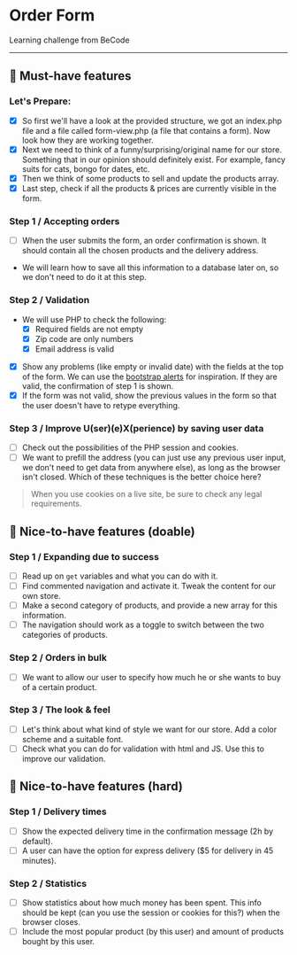 # Order Form
Learning challenge from BeCode

****

## 🌱 Must-have features

### Let's Prepare:
- [x] So first we'll have a look at the provided structure, we got an index.php file and a file called form-view.php (a file that contains a form). Now look how they are working together.
- [x] Next we need to think of a funny/surprising/original name for our store. Something that in our opinion should definitely exist. For example, fancy suits for cats, bongo for dates, etc.
- [x] Then we think of some products to sell and update the products array.
- [x] Last step, check if all the products & prices are currently visible in the form.

### Step 1 / Accepting orders
- [ ] When the user submits the form, an order confirmation is shown. It should contain all the chosen products and the delivery address.
- We will learn how to save all this information to a database later on, so we don't need to do it at this step.

### Step 2 / Validation
- We will use PHP to check the following:
  - [x] Required fields are not empty
  - [x] Zip code are only numbers
  - [x] Email address is valid
- [x] Show any problems (like empty or invalid date) with the fields at the top of the form. We can use the [bootstrap alerts](https://getbootstrap.com/docs/4.0/components/alerts/) for inspiration. If they are valid, the confirmation of step 1 is shown.
- [x] If the form was not valid, show the previous values in the form so that the user doesn't have to retype everything.

### Step 3 / Improve U(ser)(e)X(perience) by saving user data
- [ ] Check out the possibilities of the PHP session and cookies.
- [ ] We want to prefill the address (you can just use any previous user input, we don't need to get data from anywhere else), as long as the browser isn't closed. Which of these techniques is the better choice here?

> When you use cookies on a live site, be sure to check any legal requirements.

## 🌼 Nice-to-have features (doable)

### Step 1 / Expanding due to success
- [ ] Read up on `get` variables and what you can do with it.
- [ ] Find commented navigation and activate it. Tweak the content for our own store.
- [ ] Make a second category of products, and provide a new array for this information.
- [ ] The navigation should work as a toggle to switch between the two categories of products.

### Step 2 / Orders in bulk
- [ ] We want to allow our user to specify how much he or she wants to buy of a certain product.

### Step 3 / The look & feel
- [ ] Let's think about what kind of style we want for our store. Add a color scheme and a suitable font.
- [ ] Check what you can do for validation with html and JS. Use this to improve our validation.

## 🌳 Nice-to-have features (hard)

### Step 1 / Delivery times
- [ ] Show the expected delivery time in the confirmation message (2h by default).
- [ ] A user can have the option for express delivery ($5 for delivery in 45 minutes).

### Step 2 / Statistics
- [ ] Show statistics about how much money has been spent. This info should be kept (can you use the session or cookies for this?) when the browser closes.
- [ ] Include the most popular product (by this user) and amount of products bought by this user.